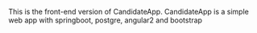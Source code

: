 This is the front-end version of CandidateApp. CandidateApp is a simple web app with springboot, postgre, angular2 and bootstrap
